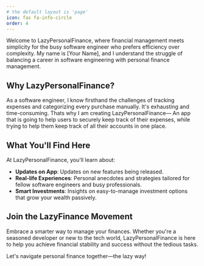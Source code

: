 ```yaml
---
# the default layout is 'page'
icon: fas fa-info-circle
order: 4
---
```


Welcome to LazyPersonalFinance, where financial management meets simplicity for the busy software engineer who prefers efficiency over complexity. My name is [Your Name], and I understand the struggle of balancing a career in software engineering with personal finance management.

## Why LazyPersonalFinance?

As a software engineer, I know firsthand the challenges of tracking expenses and categorizing every purchase manually. It's exhausting and time-consuming. 
Thats why I am creating LazyPersonalFinance— An app that is going to help users to securely keep track of their expenses, while trying to help
them keep track of all their accounts in one place.

## What You'll Find Here

At LazyPersonalFinance, you'll learn about:

- **Updates on App**: Updates on new features being released.
- **Real-life Experiences**: Personal anecdotes and strategies tailored for fellow software engineers and busy professionals.
- **Smart Investments**: Insights on easy-to-manage investment options that grow your wealth passively.


## Join the LazyFinance Movement

Embrace a smarter way to manage your finances. Whether you're a seasoned developer or new to the tech world, LazyPersonalFinance is here to help you achieve financial stability and success without the tedious tasks.

Let's navigate personal finance together—the lazy way!
